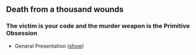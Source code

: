 ## Death from a thousand wounds
### The victim is your code and the murder weapon is the Primitive Obsession

- General Presentation ([show](https://gitpitch.com/matteobaglini/onion-with-functional-programming/master))